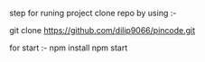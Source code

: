step for runing project
clone repo by using :- 

git clone https://github.com/dilip9066/pincode.git

for start :-
npm install
npm start


